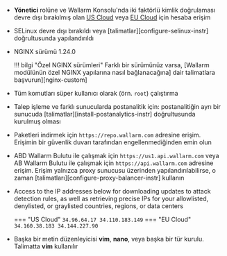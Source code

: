 * **Yönetici** rolüne ve Wallarm Konsolu'nda iki faktörlü kimlik doğrulaması devre dışı bırakılmış olan [US Cloud](https://us1.my.wallarm.com/) veya [EU Cloud](https://my.wallarm.com/) için hesaba erişim
* SELinux devre dışı bırakıldı veya [talimatlar][configure-selinux-instr] doğrultusunda yapılandırıldı
* NGINX sürümü 1.24.0

    !!! bilgi "Özel NGINX sürümleri"
        Farklı bir sürümünüz varsa, [Wallarm modülünün özel NGINX yapılarına nasıl bağlanacağına] dair talimatlara başvurun][nginx-custom]
* Tüm komutları süper kullanıcı olarak (örn. `root`) çalıştırma
* Talep işleme ve farklı sunucularda postanalitik için: postanalitiğin ayrı bir sunucuda [talimatlar][install-postanalytics-instr] doğrultusunda kurulmuş olması
* Paketleri indirmek için `https://repo.wallarm.com` adresine erişim. Erişimin bir güvenlik duvarı tarafından engellenmediğinden emin olun
* ABD Wallarm Bulutu ile çalışmak için `https://us1.api.wallarm.com` veya AB Wallarm Bulutu ile çalışmak için `https://api.wallarm.com` adresine erişim. Erişim yalnızca proxy sunucusu üzerinden yapılandırılabilirse, o zaman [talimatları][configure-proxy-balancer-instr] kullanın
* Access to the IP addresses below for downloading updates to attack detection rules, as well as retrieving precise IPs for your allowlisted, denylisted, or graylisted countries, regions, or data centers

    === "US Cloud"
        ```
        34.96.64.17
        34.110.183.149
        ```
    === "EU Cloud"
        ```
        34.160.38.183
        34.144.227.90
        ```
* Başka bir metin düzenleyicisi **vim**, **nano**, veya başka bir tür kurulu. Talimatta **vim** kullanılır